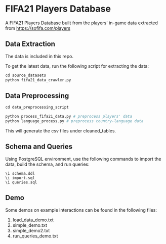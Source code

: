 # FIFA21 Players Database

A FIFA21 Players Database built from the players' in-game data extracted from https://sofifa.com/players


## Data Extraction

The data is included in this repo.

To get the latest data, run the following script for extracting the data:

``` python
cd source_datasets
python fifa21_data_crawler.py
```

## Data Preprocessing

``` python
cd data_preprocessing_script

python process_fifa21_data.py # preprocess players' data
python language_process.py # preprocess country-language data
```

This will generate the csv files under cleaned_tables. 


## Schema and Queries

Using PostgreSQL environment, use the following commands to import the data, build the schema, and run queries:

```
\i schema.ddl
\i import.sql
\i queries.sql
```

## Demo

Some demos on example interactions can be found in the following files:

1. load_data_demo.txt
2. simple_demo.txt
3. simple_demo2.txt
4. run_queries_demo.txt
